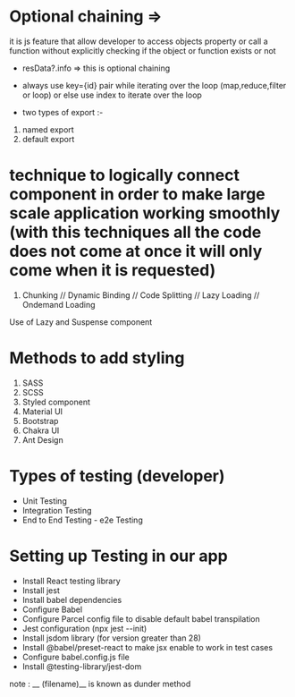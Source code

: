 
# Optional chaining  =>  
it is js feature that allow developer to access objects property or call a function without explicitly checking if the object or function exists or not

- resData?.info   =>  this is optional chaining
- always use key={id} pair while iterating over the loop (map,reduce,filter  or  loop)  or else use index to iterate over the loop

- two types of export :-

1. named export
2. default export


# technique to logically connect component in order to make large scale application working smoothly   (with this techniques all the code does not come at once it will only come when it is requested)

1. Chunking  // Dynamic Binding  // Code Splitting  //  Lazy Loading  //  Ondemand Loading


 Use of Lazy and Suspense component
 # Methods to add styling 
 1. SASS
 2. SCSS
 3. Styled component
 4. Material UI
 5. Bootstrap
 6. Chakra UI
 7. Ant Design

 # Types of testing  (developer)
 - Unit Testing
 - Integration Testing
 - End to End Testing - e2e Testing


 # Setting up Testing in our app
 - Install React testing library
 - Install jest
 - Install babel dependencies
 - Configure Babel
 - Configure Parcel config file to disable default babel transpilation
 - Jest configuration  (npx jest --init)
 - Install jsdom library   (for version greater than 28)
 - Install @babel/preset-react to make jsx enable to work in test cases
 - Configure babel.config.js file
 - Install @testing-library/jest-dom


 note : __ (filename)__  is known as dunder method